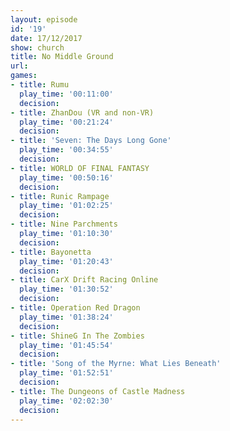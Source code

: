 ```yaml
---
layout: episode
id: '19'
date: 17/12/2017
show: church
title: No Middle Ground
url: 
games:
- title: Rumu
  play_time: '00:11:00'
  decision: 
- title: ZhanDou (VR and non-VR)
  play_time: '00:21:24'
  decision: 
- title: 'Seven: The Days Long Gone'
  play_time: '00:34:55'
  decision: 
- title: WORLD OF FINAL FANTASY
  play_time: '00:50:16'
  decision: 
- title: Runic Rampage
  play_time: '01:02:25'
  decision: 
- title: Nine Parchments
  play_time: '01:10:30'
  decision: 
- title: Bayonetta
  play_time: '01:20:43'
  decision: 
- title: CarX Drift Racing Online
  play_time: '01:30:52'
  decision: 
- title: Operation Red Dragon
  play_time: '01:38:24'
  decision: 
- title: ShineG In The Zombies
  play_time: '01:45:54'
  decision: 
- title: 'Song of the Myrne: What Lies Beneath'
  play_time: '01:52:51'
  decision: 
- title: The Dungeons of Castle Madness
  play_time: '02:02:30'
  decision: 
---
```

